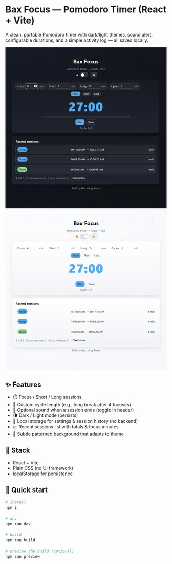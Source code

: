 # Bax Focus — Pomodoro Timer (React + Vite)

A clean, portable Pomodoro timer with dark/light themes, sound alert, configurable durations, and a simple activity log — all saved locally.

![preview](./public/dark-preview.png) ![preview](./public/light-preview.png)

## ✨ Features

- ⏱️ Focus / Short / Long sessions
- 🔁 Custom cycle length (e.g., long break after 4 focuses)
- 🔔 Optional sound when a session ends (toggle in header)
- 🌗 Dark / Light mode (persists)
- 🧠 Local storage for settings & session history (no backend)
- 📈 Recent sessions list with totals & focus minutes
- 🎨 Subtle patterned background that adapts to theme

## 🧩 Stack

- React + Vite
- Plain CSS (no UI framework)
- localStorage for persistence

## 🚀 Quick start

```bash
# install
npm i

# dev
npm run dev

# build
npm run build

# preview the build (optional)
npm run preview
